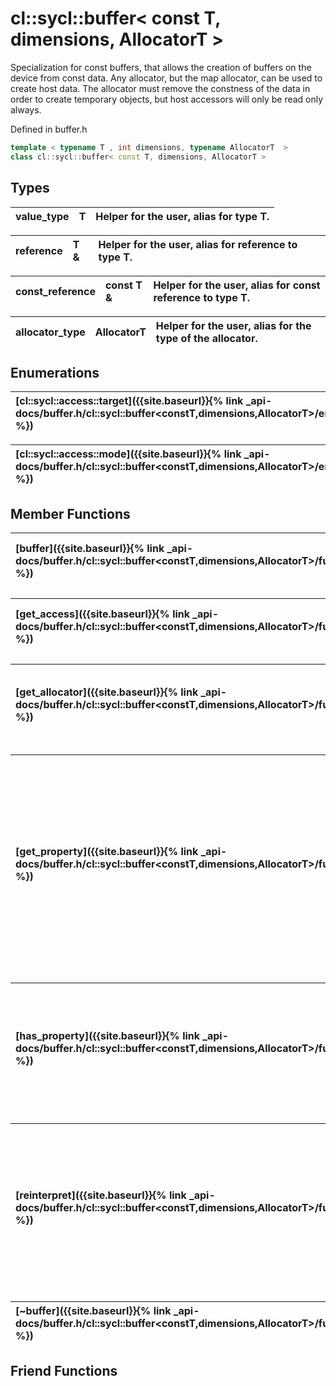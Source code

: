 ---
---
# cl::sycl::buffer< const T, dimensions, AllocatorT >

Specialization for const buffers, that allows the creation of buffers on the device from const data. Any allocator, but the map allocator, can be used to create host data. The allocator must remove the constness of the data in order to create temporary objects, but host accessors will only be read only always. 

Defined in buffer.h

```cpp
template < typename T , int dimensions, typename AllocatorT  >
class cl::sycl::buffer< const T, dimensions, AllocatorT >
```

## Types

| value_type | T | Helper for the user, alias for type T.  |
| :--- | :--- | :--- |

| reference | T & | Helper for the user, alias for reference to type T.  |
| :--- | :--- | :--- |

| const_reference | const T & | Helper for the user, alias for const reference to type T.  |
| :--- | :--- | :--- |

| allocator_type | AllocatorT | Helper for the user, alias for the type of the allocator.  |
| :--- | :--- | :--- |

## Enumerations

| [cl::sycl::access::target]({{site.baseurl}}{% link _api-docs/buffer.h/cl::sycl::buffer<constT,dimensions,AllocatorT>/enums/target/index.md %}) | No description. |
| :--- | :--- |

| [cl::sycl::access::mode]({{site.baseurl}}{% link _api-docs/buffer.h/cl::sycl::buffer<constT,dimensions,AllocatorT>/enums/mode/index.md %}) | No description. |
| :--- | :--- |

## Member Functions

| [buffer]({{site.baseurl}}{% link _api-docs/buffer.h/cl::sycl::buffer<constT,dimensions,AllocatorT>/functions/buffer/index.md %}) | This member has (6) overloads |
| :--- | :--- |

| [get_access]({{site.baseurl}}{% link _api-docs/buffer.h/cl::sycl::buffer<constT,dimensions,AllocatorT>/functions/get_access/index.md %}) | This member has (6) overloads |
| :--- | :--- |

| [get_allocator]({{site.baseurl}}{% link _api-docs/buffer.h/cl::sycl::buffer<constT,dimensions,AllocatorT>/functions/get_allocator/index.md %}) | Returns the allocator provided to the buffer.  |
| :--- | :--- |

| [get_property]({{site.baseurl}}{% link _api-docs/buffer.h/cl::sycl::buffer<constT,dimensions,AllocatorT>/functions/get_property/index.md %}) | Returns a copy of the property of type propertyT that this SYCL buffer was constructed with. Throws an error if buffer was not constructed with the property.  |
| :--- | :--- |

| [has_property]({{site.baseurl}}{% link _api-docs/buffer.h/cl::sycl::buffer<constT,dimensions,AllocatorT>/functions/has_property/index.md %}) | Returns whether this SYCL buffer was constructed with the property specified by propertyT.  |
| :--- | :--- |

| [reinterpret]({{site.baseurl}}{% link _api-docs/buffer.h/cl::sycl::buffer<constT,dimensions,AllocatorT>/functions/reinterpret/index.md %}) | Creates and returns a reinterpreted SYCL buffer with the type specified by ReinterpretT, dimensions specified by ReinterpretDim and range specified by reinterpretRange.  |
| :--- | :--- |

| [~buffer]({{site.baseurl}}{% link _api-docs/buffer.h/cl::sycl::buffer<constT,dimensions,AllocatorT>/functions/~buffer/index.md %}) | No description. |
| :--- | :--- |


## Friend Functions

